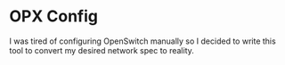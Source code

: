 # OPX Config
I was tired of configuring OpenSwitch manually so I decided to write this tool to convert my desired network spec to reality.
